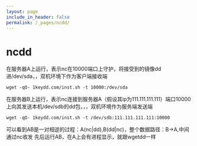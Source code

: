 ```yaml
---
layout: page
include_in_header: false
permalink: /_pages/ncdd/
---
```



ncdd
=============

在服务器A上运行，表示nc在10000端口上守护，将接受到的镜像dd进/dev/sda，，双机环境下作为客户端接收端

```
wget -qO- 1keydd.com/inst.sh -t 10000:/dev/sda
```


在服务器B上运行，表示nc连接到服务器A（假设其ip为111.111.111.111）端口10000上向其发送本机/dev/sdb的dd包，，，双机环境作为服务端发送端
```
wget -qO- 1keydd.com/inst.sh -t /dev/sdb:111.111.111.111:10000
```


可以看到AB是一对相逆的过程：A(nc|dd),B(dd|nc)，整个数据路径：B->A,中间通过nc收发
先后运行AB，在A上会有进程显示，就跟wgetdd一样




